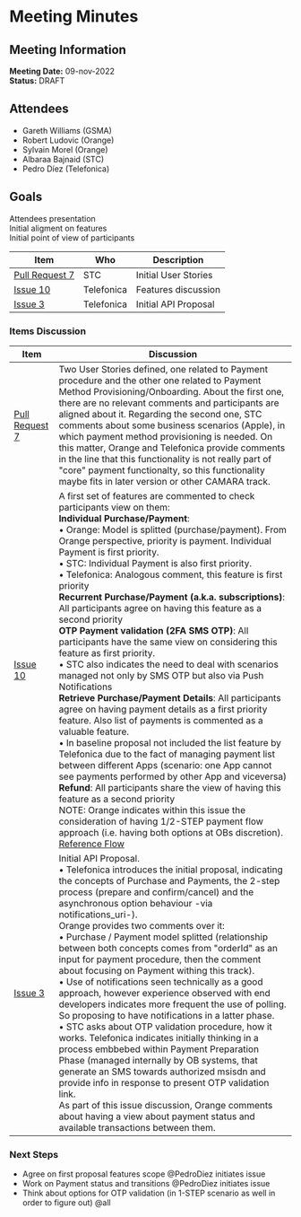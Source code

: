 # Meeting Minutes
## Meeting Information
**Meeting Date:** 09-nov-2022<br/>
**Status:** DRAFT

## Attendees
- Gareth Williams (GSMA) 
- Robert Ludovic (Orange)
- Sylvain Morel (Orange)
- Albaraa Bajnaid (STC)
- Pedro Díez (Telefonica)

## Goals
Attendees presentation </br>
Initial aligment on features </br>
Initial point of view of participants

Item | Who | Description
---- | ---- | ----
[Pull Request 7](https://github.com/camaraproject/CarrierBillingCheckOut/pull/7) | STC | Initial User Stories
[Issue 10](https://github.com/camaraproject/CarrierBillingCheckOut/issues/10) | Telefonica | Features discussion
[Issue 3](https://github.com/camaraproject/CarrierBillingCheckOut/issues/3) | Telefonica | Initial API Proposal

### Items Discussion

Item | Discussion
---- | ----
[Pull Request 7](https://github.com/camaraproject/CarrierBillingCheckOut/pull/7) | Two User Stories defined, one related to Payment procedure and the other one related to Payment Method Provisioning/Onboarding. About the first one, there are no relevant comments and participants are aligned about it. Regarding the second one, STC comments about some business scenarios (Apple), in which payment method provisioning is needed. On this matter, Orange and Telefonica provide comments in the line that this functionality is not really part of "core" payment functionalty, so this functionality maybe fits in later version or other CAMARA track.
[Issue 10](https://github.com/camaraproject/CarrierBillingCheckOut/issues/10) | A first set of features are commented to check participants view on them:<br/>**Individual Purchase/Payment**:<br/> • Orange: Model is splitted (purchase/payment). From Orange perspective, priority is payment. Individual Payment is first priority.<br/> • STC: Individual Payment is also first priority.<br/> • Telefonica: Analogous comment, this feature is first priority<br/>**Recurrent Purchase/Payment (a.k.a. subscriptions)**: All participants agree on having this feature as a second priority<br/>**OTP Payment validation (2FA SMS OTP)**: All participants have the same view on considering this feature as first priority.<br/> • STC also indicates the need to deal with scenarios managed not only by SMS OTP but also via Push Notifications<br/>**Retrieve Purchase/Payment Details**: All participants agree on having payment details as a first priority feature. Also list of payments is commented as a valuable feature.<br/> • In baseline proposal not included the list feature by Telefonica due to the fact of managing payment list between different Apps (scenario: one App cannot see payments performed by other App and viceversa)<br/>**Refund**: All participants share the view of having this feature as a second priority<br/>NOTE: Orange indicates within this issue the consideration of having 1/2-STEP payment flow approach (i.e. having both options at OBs discretion). [Reference Flow](https://github.com/camaraproject/CarrierBillingCheckOut/blob/main/documentation/SupportingDocuments/Carrier%20Billing%20sequence%20diagram.png)
[Issue 3](https://github.com/camaraproject/CarrierBillingCheckOut/issues/3) | Initial API Proposal.<br/> • Telefonica introduces the initial proposal, indicating the concepts of Purchase and Payments, the 2-step process (prepare and confirm/cancel) and the asynchronous option behaviour -via notifications_uri-).<br/> Orange provides two comments over it:<br/> • Purchase / Payment model splitted (relationship between both concepts comes from "orderId" as an input for payment procedure, then the comment about focusing on Payment withing this track).<br/> • Use of notifications seen technically as a good approach, however experience observed with end developers indicates more frequent the use of polling. So proposing to have notifications in a latter phase.<br/> • STC asks about OTP validation procedure, how it works. Telefonica indicates initially thinking in a process embbebed within Payment Preparation Phase (managed internally by OB systems, that generate an SMS towards authorized msisdn and provide info in response to present OTP validation link.<br/> As part of this issue discussion, Orange comments about having a view about payment status and available transactions between them.

### Next Steps
- Agree on first proposal features scope @PedroDiez initiates issue
- Work on Payment status and transitions @PedroDiez initiates issue
- Think about options for OTP validation (in 1-STEP scenario as well in order to figure out) @all
